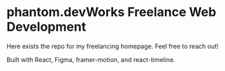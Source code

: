 # phantom.devWorks Freelance Web Development

Here exists the repo for my freelancing homepage.
Feel free to reach out!

Built with React, Figma, framer-motion, and react-timeline.
